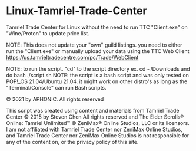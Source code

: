 # Linux-Tamriel-Trade-Center
Tamriel Trade Center for Linux without the need to run TTC "Client.exe" on "Wine/Proton" to update price list.

NOTE: This does not update your "own" guild listings. you need to either run the "Client.exe" or manually upload your data using the TTC Web Client https://us.tamrieltradecentre.com/pc/Trade/WebClient

NOTE: to run the script. "cd" to the script directory ex. cd ~/Downloads and do bash ./script.sh
NOTE: the script is a bash script and was only tested on POP!_OS 21.04/Ubuntu 21.04. it might work on other distro's as long as the "Terminal/Console" can run Bash scripts.


© 2021 by APHONIC. All rights reserved

This script was created using content and materials from Tamriel Trade Center © 2015 by Steven Chen All rights reserved and The Elder Scrolls® Online: Tamriel Unlimited™ © ZeniMax® Online Studios, LLC or its licensors. I am not affiliated with Tamriel Trade Center nor ZeniMax Online Studios, and Tamriel Trade Center nor ZeniMax Online Studios is not responsible for any of the content on, or the privacy policy of this site.
